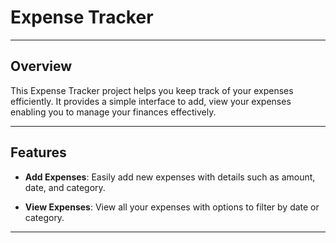 # Expense Tracker

---

## Overview

This Expense Tracker project helps you keep track of your expenses efficiently. It provides a simple interface to add, view your expenses enabling you to manage your finances effectively.

---

## Features

- **Add Expenses**: Easily add new expenses with details such as amount, date, and category.
  
- **View Expenses**: View all your expenses with options to filter by date or category.
---

